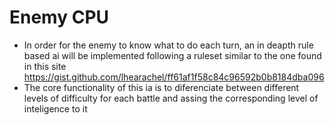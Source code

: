 # Enemy CPU

- In order for the enemy to know what to do each turn, an in deapth rule based ai will be implemented following a ruleset similar to the one found in this site
  https://gist.github.com/lhearachel/ff61af1f58c84c96592b0b8184dba096
- The core functionality of this ia is to diferenciate between different levels of difficulty for each battle and assing the corresponding level of inteligence to it
